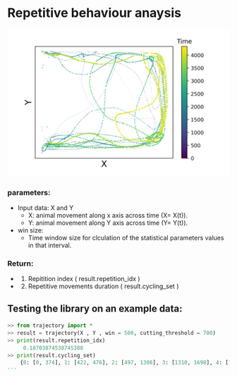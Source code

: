 

# Repetitive behaviour anaysis

![Screenshot](data.png)


### parameters:
* Input data: X and Y
    - X: animal movement along x axis across time (X= X(t)).     
    - Y: animal movement along Y axis across time (Y= Y(t)). 
* win size:
    - Time window size for clculation of the statistical parameters values in that interval.
   
### Return:
* 1. Repitition index ( result.repetition_idx )
* 2. Repetitive movements duration ( result.cycling_set )


## Testing the library on an example data:

```python
>> from trajectory import *
>> result = trajectory(X , Y , win = 500, cutting_threshold = 700)
>> print(result.repetition_idx)
     0.18703874538745388
>> print(result.cycling_set)
    {0: [0, 374], 1: [422, 476], 2: [497, 1308], 3: [1310, 1698], 4: [1715, 1985], 5: [2002, 2357], 6: [2364, 2721], 7: [2775, 2796], 8: [2820, 3229], 9: [3275, 3747]}
'''
